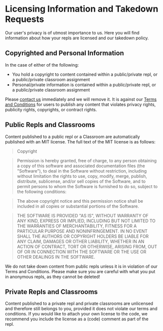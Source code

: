 # Licensing Information and Takedown Requests

Our user's privacy is of utmost importance to us.  Here you will find information about how your repls are licensed and our takedown policy.

## Copyrighted and Personal Information

In the case of either of the following:

* You hold a copyright to content contained within a public/private repl, or a public/private classroom assignment
* Personal/private information is contained within a public/private repl, or a public/private classroom assignment

Please [contact us](mailto:contact@repl.it) immediately and we will remove it.  It is against our [Terms and Conditions](https://repl.it/site/terms) for users to publish any content that violates privacy rights, publicity rights, copyrights, or contract rights.

## Public Repls and Classrooms

Content published to a public repl or a Classroom are automatically published with an MIT license.  The full text of the MIT license is as follows:

> Copyright <YEAR> <COPYRIGHT HOLDER> <URL TO REPL>

> Permission is hereby granted, free of charge, to any person obtaining a copy of this software and associated documentation files (the "Software"), to deal in the Software without restriction, including without limitation the rights to use, copy, modify, merge, publish, distribute, sublicense, and/or sell copies of the Software, and to permit persons to whom the Software is furnished to do so, subject to the following conditions:

> The above copyright notice and this permission notice shall be included in all copies or substantial portions of the Software.

> THE SOFTWARE IS PROVIDED "AS IS", WITHOUT WARRANTY OF ANY KIND, EXPRESS OR IMPLIED, INCLUDING BUT NOT LIMITED TO THE WARRANTIES OF MERCHANTABILITY, FITNESS FOR A PARTICULAR PURPOSE AND NONINFRINGEMENT. IN NO EVENT SHALL THE AUTHORS OR COPYRIGHT HOLDERS BE LIABLE FOR ANY CLAIM, DAMAGES OR OTHER LIABILITY, WHETHER IN AN ACTION OF CONTRACT, TORT OR OTHERWISE, ARISING FROM, OUT OF OR IN CONNECTION WITH THE SOFTWARE OR THE USE OR OTHER DEALINGS IN THE SOFTWARE.

We do not take down content from public repls unless it is in violation of our Terms and Conditions.  Please make sure you are careful with what you put in anonymous repls, as they cannot be deleted!

## Private Repls and Classrooms

Content published to a private repl and private classrooms are unlicensed and therefore still belongs to you, provided it does not violate our terms and conditions.  If you would like to attach your own license to the code, we recommend you include the license as a (code) comment as part of the repl.